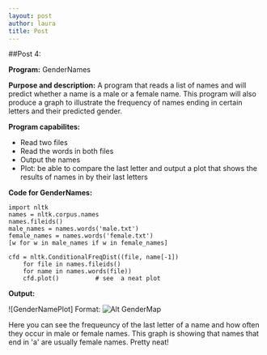 ```yaml
---
layout: post
author: laura
title: Post
---
```



##Post 4:

__Program:__ GenderNames

__Purpose and description:__ A program that reads a list of names and will predict whether a name is a male or a female name. This program will also produce a graph to illustrate the frequency of names ending in certain letters and their predicted gender.
	
__Program capabilites:__
* Read two files
* Read the words in both files
* Output the names
* Plot: be able to compare the last letter and  output a plot that shows the results of names in by their last letters

	
__Code for GenderNames:__

```
import nltk
names = nltk.corpus.names
names.fileids()
male_names = names.words('male.txt')
female_names = names.words('female.txt')
[w for w in male_names if w in female_names]
	
cfd = nltk.ConditionalFreqDist((file, name[-1])
	for file in names.fileids()
	for name in names.words(file))
	cfd.plot()    		# see  a neat plot
```						

__Output:__

![GenderNamePlot]
Format: ![Alt GenderMap](http://puu.sh/8rBAw.png)

Here you can see the frequeuncy of the last letter of a name and how often they occur in male or female names. This graph is showing that names that end in 'a' are usually female names. Pretty neat!
